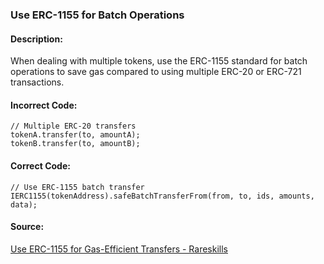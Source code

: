 ### Use ERC-1155 for Batch Operations
#### Description:
When dealing with multiple tokens, use the ERC-1155 standard for batch operations to save gas compared to using multiple ERC-20 or ERC-721 transactions.

#### Incorrect Code:
```solidity
// Multiple ERC-20 transfers
tokenA.transfer(to, amountA);
tokenB.transfer(to, amountB);
```

#### Correct Code:
```solidity
// Use ERC-1155 batch transfer
IERC1155(tokenAddress).safeBatchTransferFrom(from, to, ids, amounts, data);
```

#### Source:
[Use ERC-1155 for Gas-Efficient Transfers - Rareskills](https://www.rareskills.io/post/gas-optimization?postId=c9db474a-ff97-4fa3-a51d-fe13ccb8fe3b#viewer-8v8t9)
